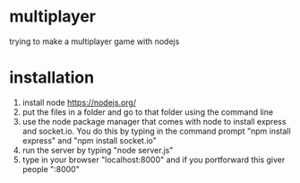 # multiplayer
trying to make a multiplayer game with nodejs

# installation
1. install node https://nodejs.org/
2. put the files in a folder and go to that folder using the command line
3. use the node package manager that comes with node to install express and socket.io. You do this by typing in the command prompt "npm install express" and "npm install socket.io"
4. run the server by typing "node server.js"
5. type in your browser "localhost:8000" and if you portforward this giver people "<your ip>:8000"
